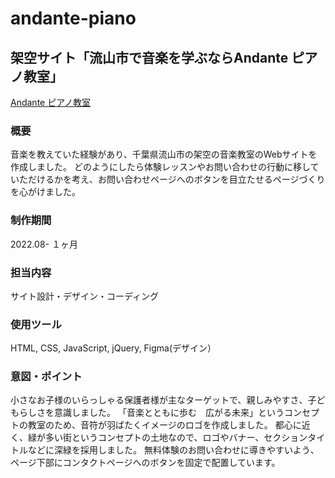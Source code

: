 # andante-piano
## 架空サイト「流山市で音楽を学ぶならAndante ピアノ教室」

[Andante ピアノ教室](https://tomatonft.github.io/andante-piano/)

### 概要
音楽を教えていた経験があり、千葉県流山市の架空の音楽教室のWebサイトを作成しました。
どのようにしたら体験レッスンやお問い合わせの行動に移していただけるかを考え、お問い合わせページへのボタンを目立たせるページづくりを心がけました。 

### 制作期間
2022.08- １ヶ月

### 担当内容
サイト設計・デザイン・コーディング

### 使用ツール
HTML, CSS, JavaScript, jQuery, Figma(デザイン）

### 意図・ポイント
小さなお子様のいらっしゃる保護者様が主なターゲットで、親しみやすさ、子どもらしさを意識しました。
「音楽とともに歩む　広がる未来」というコンセプトの教室のため、音符が羽ばたくイメージのロゴを作成しました。
都心に近く、緑が多い街というコンセプトの土地なので、ロゴやバナー、セクションタイトルなどに深緑を採用しました。
無料体験のお問い合わせに導きやすいよう、ページ下部にコンタクトページへのボタンを固定で配置しています。

